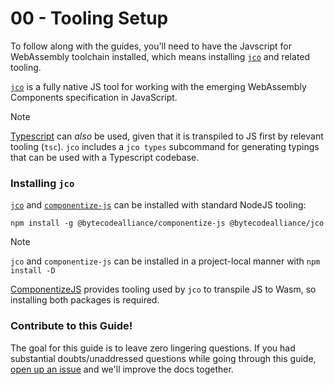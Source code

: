 # 00 - Tooling Setup

To follow along with the guides, you'll need to have the Javscript for WebAssembly toolchain installed,
which means installing [`jco`][jco] and related tooling.

[`jco`][jco] is a fully native JS tool for working with the emerging WebAssembly
 Components specification in JavaScript.

> [!NOTE]
> [Typescript][ts] can *also* be used, given that it is transpiled to JS first by relevant tooling (`tsc`).
> `jco` includes a `jco types` subcommand for generating typings that can be used with a Typescript codebase.

[jco]: https://github.com/bytecodealliance/jco
[ts]: https://typescriptlang.org

### Installing `jco`

[`jco`][jco] and [`componentize-js`][componentize-js] can be installed with standard NodeJS tooling:

```console
npm install -g @bytecodealliance/componentize-js @bytecodealliance/jco
```

> [!NOTE]
> `jco` and `componentize-js` can be installed in a project-local manner with `npm install -D`

[ComponentizeJS][componentize-js] provides tooling used by `jco` to transpile JS to Wasm, so installing both packages is required.

[componentize-js]: https://github.com/bytecodealliance/ComponentizeJS

### Contribute to this Guide!

The goal for this guide is to leave zero lingering questions. If you had substantial doubts/unaddressed questions
while going through this guide, [open up an issue](https://github.com/bytecodealliance/jco/issues/new) and we'll improve the docs together.
